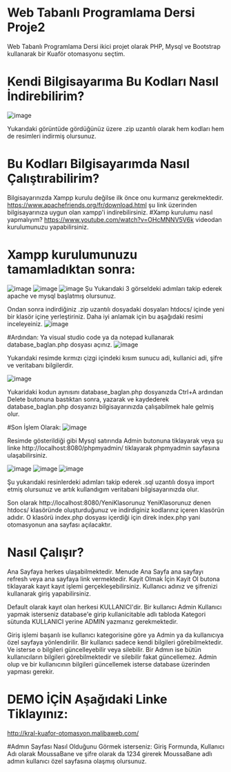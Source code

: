 # Web Tabanlı Programlama Dersi Proje2
Web Tabanlı Programlama Dersi ikici projet olarak PHP, Mysql ve Bootstrap kullanarak bir Kuaför otomasyonu seçtim.

# Kendi Bilgisayarıma Bu Kodları Nasıl İndirebilirim?

![image](https://user-images.githubusercontent.com/75726215/175116882-bdcea4dd-450a-4efc-ba5a-cf0a493bc458.png)

Yukarıdaki görüntüde gördüğünüz üzere .zip uzantılı olarak hem kodları hem de resimleri indirmiş olursunuz.

# Bu Kodları Bilgisayarımda Nasıl Çalıştırabilirim?
  Bilgisayarınızda Xampp kurulu değilse ilk önce onu kurmanız gerekmektedir.
  https://www.apachefriends.org/fr/download.html şu link üzerinden bilgisayarınıza uygun olan xampp'i indirebilirsiniz.
  #Xamp kurulumu nasıl yapmalıyım?
  https://www.youtube.com/watch?v=OHcMNNV5V6k videodan kurulumunuzu yapabilirsiniz.
  
  
  # Xampp kurulumunuzu tamamladıktan sonra:
  ![image](https://user-images.githubusercontent.com/75726215/175119851-ba5322f0-d2ad-40af-a2b5-bca720c5941b.png)
  ![image](https://user-images.githubusercontent.com/75726215/175120167-18e4d8a1-1f75-402e-a710-37a0e66ede41.png)
  ![image](https://user-images.githubusercontent.com/75726215/175120287-a21a3b52-ccfd-4136-ad67-3d88a6ae775f.png)
  Şu Yukarıdaki 3 görseldeki adımları takip ederek apache ve mysql başlatmış olursunuz.
    
  Ondan sonra indirdiğiniz .zip uzantılı dosyadaki dosyaları htdocs/ içinde yeni bir klasör içine yerleştiriniz. Daha iyi anlamak için bu aşağıdaki resimi inceleyeiniz. 
  ![image](https://user-images.githubusercontent.com/75726215/175121596-d72d750b-a785-4de5-ace7-7f6c730b1080.png)
    
  #Ardından:
  Ya visual studio code ya da notepad kullanarak database_baglan.php dosyası açınız.
  ![image](https://user-images.githubusercontent.com/75726215/175123253-2a08a472-62f2-40a7-9638-5f6ef2dc0bfb.png)

  Yukarıdaki resimde kırmızı çizgi içindeki kısım sunucu adi, kullanici adi, şifre ve veritabanı bilgilerdir. 

![image](https://user-images.githubusercontent.com/75726215/175129954-1c9a73e9-e4e7-4b40-9857-eeefa9e8b82a.png)

  Yukaridaki kodun aynısını database_baglan.php dosyanızda Ctrl+A ardından Delete butonuna bastıktan sonra, yazarak ve kaydederek database_baglan.php dosyanızı           bilgisayarınızda çalışabilmek hale gelmiş olur.

  #Son İşlem Olarak: 
  ![image](https://user-images.githubusercontent.com/75726215/175125685-932cfbea-0df9-4fd4-b7b8-187f57aaa24f.png)

  Resimde gösterildiği gibi Mysql satırında Admin butonuna tiklayarak veya şu linke http://localhost:8080/phpmyadmin/ tiklayarak phpmyadmin sayfasına ulaşabilirsiniz.

  ![image](https://user-images.githubusercontent.com/75726215/175126873-30deea41-4c96-4b11-935e-d8e10e5d8065.png)
  ![image](https://user-images.githubusercontent.com/75726215/175127172-e2fe2b5a-224e-4428-9c95-678d16fdc5fc.png)
  ![image](https://user-images.githubusercontent.com/75726215/175127435-13dccf18-370c-4cfb-bb25-4d2f2e97ee49.png)

  Şu yukarıdaki resinlerdeki adımları takip ederek .sql uzantılı dosya import etmiş olursunuz ve artık kullandıgım veritabani bilgisayarınızda olur.

  Son olarak http://localhost:8080/YeniKlasorunuz YeniKlasorunuz denen htdocs/ klasöründe oluşturduğunuz ve indirdiginiz kodlarınız içeren klasörün adıdır.
  O klasörü index.php dosyası içerdiği için direk index.php yani otomasyonun ana sayfası açılacaktır.
  
  
  # Nasıl Çalışır?
  Ana Sayfaya herkes ulaşabilmektedir. Menude Ana Sayfa ana sayfayı refresh veya ana sayfaya link vermektedir. Kayit Olmak İçin Kayit Ol butona tiklayarak
  kayıt kayıt işlemi gerçekleşebilirsiniz. Kullanıcı adınız ve şifrenizi kullanarak giriş yapabilirsiniz.
  
  Default olarak kayıt olan herkesi KULLANICI'dir. Bir kullanıcı Admin Kullanıcı yapmak isterseniz database'e girip kullanicitable adlı tabloda Kategori sütunda
  KULLANICI yerine ADMIN yazmanız gerekmektedir.
  
  Giriş işlemi başarılı ise kullanıcı kategorisine göre ya Admin ya da kullanıcıya özel sayfaya yönlendirilir.
  Bir kullanıcı sadece kendi bilgileri görebilmektedir. Ve isterse o bilgileri güncelleyebilir veya silebilir.
  Bir Admın ise bütün kullanıcıların bilgileri görebilmektedir ve silebilir fakat güncellemez. Admin olup ve bir kullanıcının bilgileri güncellemek isterse 
  database üzerinden yapması gerekir.
  
# DEMO İÇİN Aşağıdaki Linke Tiklayınız: 
http://kral-kuafor-otomasyon.malibaweb.com/   

#Admın Sayfası Nasıl Olduğunu Görmek isterseniz:
Giriş Formunda, Kullanıcı Adı olarak MoussaBane ve şifre olarak da 1234 girerek MoussaBane adlı admın kullanıcı özel sayfasına olaşmış olursunuz.



